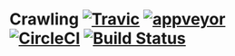 # Crawling    [![Travic](https://travis-ci.org/epitaph-04/Crawling.svg?branch=master&label=travis)](https://travis-ci.org/epitaph-04/Crawling)		[![appveyor](https://ci.appveyor.com/api/projects/status/lrt33m4tl8sfyyx2/branch/master?svg=true&label=appveyor)](https://ci.appveyor.com/project/epitaph-04/crawling/branch/master)   [![CircleCI](https://circleci.com/gh/epitaph-04/Crawling.svg?style=shield)](https://circleci.com/gh/epitaph-04/Crawling)   [![Build Status](https://dev.azure.com/smmahbubhassan/OpenTracing.Contrib.NetStandard/_apis/build/status/epitaph-04.OpenTracing.Contrib.NetStandard?branchName=master)](https://dev.azure.com/smmahbubhassan/OpenTracing.Contrib.NetStandard/_build/latest?definitionId=1?branchName=master)
